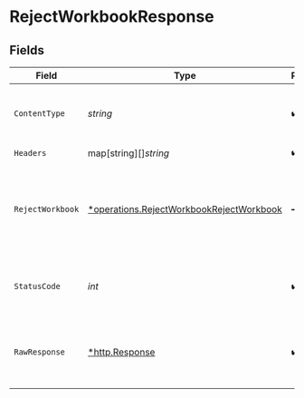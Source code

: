 # RejectWorkbookResponse


## Fields

| Field                                                                                                      | Type                                                                                                       | Required                                                                                                   | Description                                                                                                | Example                                                                                                    |
| ---------------------------------------------------------------------------------------------------------- | ---------------------------------------------------------------------------------------------------------- | ---------------------------------------------------------------------------------------------------------- | ---------------------------------------------------------------------------------------------------------- | ---------------------------------------------------------------------------------------------------------- |
| `ContentType`                                                                                              | *string*                                                                                                   | :heavy_check_mark:                                                                                         | HTTP response content type for this operation                                                              |                                                                                                            |
| `Headers`                                                                                                  | map[string][]*string*                                                                                      | :heavy_check_mark:                                                                                         | N/A                                                                                                        |                                                                                                            |
| `RejectWorkbook`                                                                                           | [*operations.RejectWorkbookRejectWorkbook](../../../pkg/models/operations/rejectworkbookrejectworkbook.md) | :heavy_minus_sign:                                                                                         | OK                                                                                                         | {<br/>"status": "error",<br/>"message": "Worbook invite no more exist"<br/>}                               |
| `StatusCode`                                                                                               | *int*                                                                                                      | :heavy_check_mark:                                                                                         | HTTP response status code for this operation                                                               |                                                                                                            |
| `RawResponse`                                                                                              | [*http.Response](https://pkg.go.dev/net/http#Response)                                                     | :heavy_check_mark:                                                                                         | Raw HTTP response; suitable for custom response parsing                                                    |                                                                                                            |
